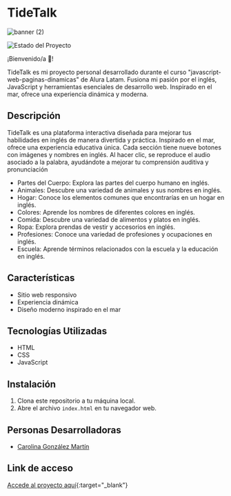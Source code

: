# TideTalk

![banner (2)](https://github.com/Carolina0709/TideTalk/assets/71415586/cb2bc1a4-c5b5-4ebe-893b-d22aff1e986b)

![Estado del Proyecto](https://img.shields.io/badge/Estado-Terminado-brightgreen)

¡Bienvenido/a 👋!

TideTalk es mi proyecto personal desarrollado durante el curso "javascript-web-paginas-dinamicas" de Alura Latam. Fusiona mi pasión por el inglés, JavaScript y herramientas esenciales de desarrollo web. Inspirado en el mar, ofrece una experiencia dinámica y moderna.

## Descripción

TideTalk es una plataforma interactiva diseñada para mejorar tus habilidades en inglés de manera divertida y práctica. Inspirado en el mar, ofrece una experiencia educativa única. Cada sección tiene nueve botones con imágenes y nombres en inglés. Al hacer clic, se reproduce el audio asociado a la palabra, ayudándote a mejorar tu comprensión auditiva y pronunciación

- Partes del Cuerpo: Explora las partes del cuerpo humano en inglés.
- Animales: Descubre una variedad de animales y sus nombres en inglés.
- Hogar: Conoce los elementos comunes que encontrarías en un hogar en inglés.
- Colores: Aprende los nombres de diferentes colores en inglés.
- Comida: Descubre una variedad de alimentos y platos en inglés.
- Ropa: Explora prendas de vestir y accesorios en inglés.
- Profesiones: Conoce una variedad de profesiones y ocupaciones en inglés.
- Escuela: Aprende términos relacionados con la escuela y la educación en inglés.

## Características

- Sitio web responsivo
- Experiencia dinámica
- Diseño moderno inspirado en el mar

## Tecnologías Utilizadas

- HTML
- CSS
- JavaScript
  
## Instalación

1. Clona este repositorio a tu máquina local.
2. Abre el archivo `index.html` en tu navegador web.

## Personas Desarrolladoras

- [Carolina González Martín](https://github.com/Carolina0709)

## Link de acceso 

[Accede al proyecto aquí](https://carolina0709.github.io/TideTalk/){:target="_blank"}
